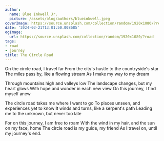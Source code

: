 ```yaml
---
author:
  name: Blue Inkwell Jr.
  picture: /assets/blog/authors/blueinkwell.jpeg
coverImage: https://source.unsplash.com/collection/random/1920x1080/?road
date: '2024-03-21T13:01:50.008685'
ogImage:
  url: https://source.unsplash.com/collection/random/1920x1080/?road
tags:
- road
- journey
title: The Circle Road
---
```


On the circle road, I travel far
From the city's hustle to the countryside's star
The miles pass by, like a flowing stream
As I make my way to my dream

Through mountains high and valleys low
The landscape changes, but my heart glows
With hope and wonder in each new view
On this journey, I find myself anew

The circle road takes me where I want to go
To places unseen, and experiences yet to know
It winds and turns, like a serpent's path
Leading me to the unknown, but never too late

For on this journey, I am free to roam
With the wind in my hair, and the sun on my face, home
The circle road is my guide, my friend
As I travel on, until my journey's end.